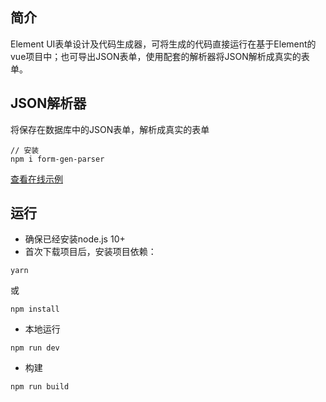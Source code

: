 ## 简介
Element UI表单设计及代码生成器，可将生成的代码直接运行在基于Element的vue项目中；也可导出JSON表单，使用配套的解析器将JSON解析成真实的表单。 
## JSON解析器
将保存在数据库中的JSON表单，解析成真实的表单  
```
// 安装
npm i form-gen-parser
```
[查看在线示例](https://mrhj.gitee.io/form-generator/#/parser) 

## 运行
- 确保已经安装node.js 10+
- 首次下载项目后，安装项目依赖：
```
yarn
```
或
```
npm install
```
- 本地运行
```
npm run dev
```
- 构建
```
npm run build
```

